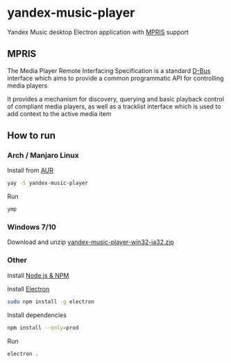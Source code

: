 yandex-music-player
===================

Yandex Music desktop Electron application with [MPRIS](https://specifications.freedesktop.org/mpris-spec/2.2/) support

## MPRIS

The Media Player Remote Interfacing Specification is a standard [D-Bus](https://www.freedesktop.org/wiki/Software/dbus/) interface which aims to provide a common programmatic API for controlling media players

It provides a mechanism for discovery, querying and basic playback control of compliant media players, as well as a tracklist interface which is used to add context to the active media item

## How to run

### Arch / Manjaro Linux

Install from [AUR](https://aur.archlinux.org/packages/yandex-music-player/)

```bash
yay -S yandex-music-player
```

Run

```bash
ymp
```

### Windows 7/10

Download and unzip [yandex-music-player-win32-ia32.zip](https://github.com/phpusr/yandex-music-player/releases)

### Other

Install [Node.js & NPM](https://nodejs.org/)

Install [Electron](https://www.electronjs.org/)

```bash
sudo npm install -g electron
```

Install dependencies

```bash
npm install --only=prod 
```

Run

```bash
electron .
```
